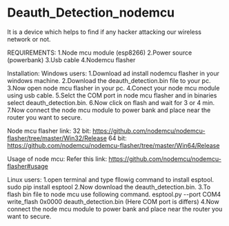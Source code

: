 # Deauth_Detection_nodemcu
It is a device which helps to find if any hacker attacking our wireless network or not.

REQUIREMENTS:
1.Node mcu module (esp8266)
2.Power source (powerbank)
3.Usb cable
4.Nodemcu flasher

Installation:
Windows users:
1.Download ad install nodemcu flasher in your windows machine.
2.Download the deauth_detection.bin file to your pc.
3.Now open node mcu flasher in your pc.
4.Conect your node mcu module using usb cable.
5.Selct the COM port in node mcu flasher and in binaries select deauth_detection.bin.
6.Now click on flash and wait for 3 or 4 min.
7.Now connect the node mcu module to power bank and place near the router you want to secure.

Node mcu flasher link:
32 bit:
https://github.com/nodemcu/nodemcu-flasher/tree/master/Win32/Release
64 bit:
https://github.com/nodemcu/nodemcu-flasher/tree/master/Win64/Release

Usage of node mcu:
Refer this link: https://github.com/nodemcu/nodemcu-flasher#usage

Linux users:
1.open terminal and type fllowig command to install esptool.
  sudo pip install esptool
2.Now download the deauth_detection.bin.
3.To flash bin file to node mcu use following command.
  esptool.py --port COM4 write_flash 0x0000 deauth_detection.bin  (Here COM port is differs)
4.Now connect the node mcu module to power bank and place near the router you want to secure.
